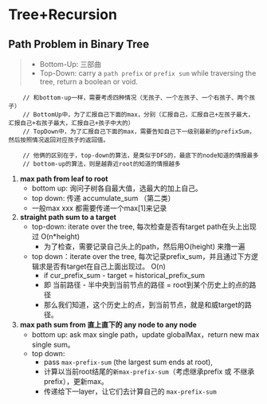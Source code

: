 # Tree+Recursion

## Path Problem in Binary Tree
> - Bottom-Up: 三部曲
> - Top-Down: carry a `path prefix` or `prefix sum` while traversing the tree, return a boolean or void.

        // 和bottom-up一样，需要考虑四种情况（无孩子、一个左孩子、一个右孩子、两个孩子）
        // BottomUp中，为了汇报自己下面的max，分别（汇报自己，汇报自己+左孩子最大，汇报自己+右孩子最大，汇报自己+孩子中大的）
        // TopDown中，为了汇报自己下面的max，需要告知自己下一级别最新的prefixSum，然后按照情况返回对应孩子的返回值。
        
        // 他俩的区别在于，top-down的算法，是类似于DFS的，最底下的node知道的情报最多
        // bottom-up的算法，则是越靠近root的知道的情报越多

1. **max path from leaf to root**
    - bottom up: 询问子树各自最大值，选最大的加上自己。
    - top down:  传递 accumulate_sum （第二类）
    - 一般max xxx 都需要传递一个max[1]来记录
2. **straight path sum to a target**
    - top-down: iterate over the tree, 每次检查是否有target path在头上出现过  O(n*height)
      - 为了检查，需要记录自己头上的path，然后用O(height) 来撸一遍
    - top down：iterate over the tree, 每次记录prefix_sum，并且通过下方逻辑求是否有target在自己上面出现过。 O(n)
      - if cur_prefix_sum - target = historical_prefix_sum
      - 即 当前路径 - 半中央到当前节点的路径 = root到某个历史上的点的路径
      - 那么我们知道，这个历史上的点，到当前节点，就是和威target的路径。
3. **max path sum from 直上直下的 any node to any node**
    - bottom up: ask max single path，update globalMax，return new max single sum。
    - top down:  
      - pass `max-prefix-sum` (the largest sum ends at root), 
      - 计算以当前root结尾的`新max-prefix-sum`（考虑继承prefix 或 不继承prefix），更新max。
      - 传递给下一layer，让它们去计算自己的 `max-prefix-sum`